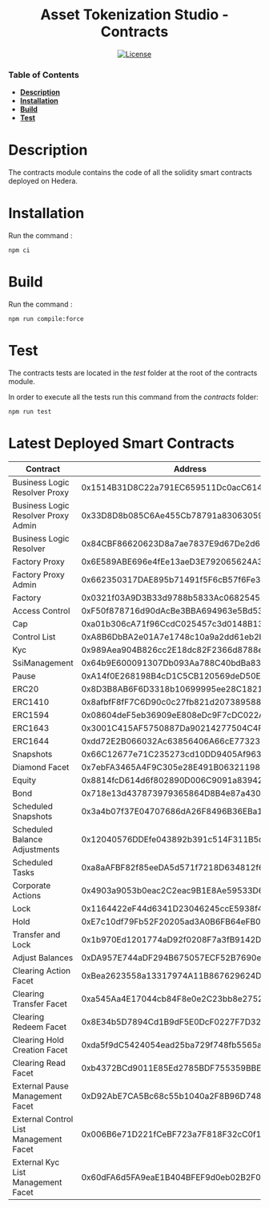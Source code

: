 <div align="center">

# Asset Tokenization Studio - Contracts

[![License](https://img.shields.io/badge/license-apache2-blue.svg)](../LICENSE)

</div>

### Table of Contents

- **[Description](#description)**<br>
- **[Installation](#installation)**<br>
- **[Build](#build)**<br>
- **[Test](#test)**<br>

# Description

The contracts module contains the code of all the solidity smart contracts deployed on Hedera.

# Installation

Run the command :

```
npm ci
```

# Build

Run the command :

```
npm run compile:force
```

# Test

The contracts tests are located in the _test_ folder at the root of the contracts module.

In order to execute all the tests run this command from the _contracts_ folder:

```
npm run test
```

# Latest Deployed Smart Contracts

| **Contract**                           | **Address**                                | **ID**      |
| -------------------------------------- | ------------------------------------------ | ----------- |
| Business Logic Resolver Proxy          | 0x1514B31D8C22a791EC659511Dc0acC6143dcCB1b | 0.0.5992323 |
| Business Logic Resolver Proxy Admin    | 0x33D8D8b085C6Ae455Cb78791a83063059FDbb24a | 0.0.5992322 |
| Business Logic Resolver                | 0x84CBF86620623D8a7ae7837E9d67De2d6FE51119 | 0.0.5992321 |
| Factory Proxy                          | 0x6E589ABE696e4fEe13aeD3E792065624A332cd2b | 0.0.5992438 |
| Factory Proxy Admin                    | 0x662350317DAE895b71491f5F6cB57f6Fe3838DDD | 0.0.5992436 |
| Factory                                | 0x0321f03A9D3B33d9788b5833Ac0682545A7DcFdE | 0.0.5992435 |
| Access Control                         | 0xF50f878716d90dAcBe3BBA694963e5Bd53250870 | 0.0.5992327 |
| Cap                                    | 0xa01b306cA71f96CcdC025457c3d0148B13EF47c0 | 0.0.5992328 |
| Control List                           | 0xA8B6DbBA2e01A7e1748c10a9a2dd61eb2bE9750d | 0.0.5992329 |
| Kyc                                    | 0x989Aea904B826cc2E18dc82F2366d8788e0C4517 | 0.0.5992331 |
| SsiManagement                          | 0x64b9E600091307Db093Aa788C40bdBa83920c5D6 | 0.0.5992332 |
| Pause                                  | 0xA14f0E268198B4cD1C5CB120569deD50E69338D3 | 0.0.5992333 |
| ERC20                                  | 0x8D3B8AB6F6D3318b10699995ee28C1821299aC38 | 0.0.5992349 |
| ERC1410                                | 0x8afbfF8fF7C6D90c0c27fb821d207389588bdD06 | 0.0.5992355 |
| ERC1594                                | 0x08604deF5eb36909eE808eDc9F7cDC022A241438 | 0.0.5992359 |
| ERC1643                                | 0x3001C415AF5750887Da90214277504C4F5B8e0cc | 0.0.5992360 |
| ERC1644                                | 0xdd72E2B066032Ac63856406A66cE7732361cf5C3 | 0.0.5992364 |
| Snapshots                              | 0x66C12677e71C235273cd10DD9405Af9638b3eA40 | 0.0.5992370 |
| Diamond Facet                          | 0x7ebFA3465A4F9C305e28E491B06321198b1A9acE | 0.0.5992374 |
| Equity                                 | 0x8814fcD614d6f802890D006C9091a83942ACe0Aa | 0.0.5992378 |
| Bond                                   | 0x718e13d437873979365864D8B4e87a4308348abF | 0.0.5992384 |
| Scheduled Snapshots                    | 0x3a4b07f37E04707686dA26F8496B36EBa1469C4C | 0.0.5992385 |
| Scheduled Balance Adjustments          | 0x12040576DDEfe043892b391c514F311B5df4086b | 0.0.5992387 |
| Scheduled Tasks                        | 0xa8aAFBF82f85eeDA5d571f7218D634812f60B6f5 | 0.0.5992388 |
| Corporate Actions                      | 0x4903a9053b0eac2C2eac9B1E8Ae59533D68B4F8b | 0.0.5992390 |
| Lock                                   | 0x1164422eF44d6341D23046245ccE5938f4a3Dc9a | 0.0.5992337 |
| Hold                                   | 0xE7c10df79Fb52F20205ad3A0B6FB64eFB077FFd5 | 0.0.5992346 |
| Transfer and Lock                      | 0x1b970Ed1201774aD92f0208F7a3fB9142D862e58 | 0.0.5992392 |
| Adjust Balances                        | 0xDA957E744aDF294B675057ECF52B7690e44F083f | 0.0.5992394 |
| Clearing Action Facet                  | 0xBea2623558a13317974A11B867629624D5687324 | 0.0.5992417 |
| Clearing Transfer Facet                | 0xa545Aa4E17044cb84F8e0e2C23bb8e2752BB2e2D | 0.0.5992401 |
| Clearing Redeem Facet                  | 0x8E34b5D7894Cd1B9dF5E0DcF0227F7D329153f10 | 0.0.5992406 |
| Clearing Hold Creation Facet           | 0xda5f9dC5424054ead25ba729f748fb5565aED831 | 0.0.5992411 |
| Clearing Read Facet                    | 0xb4372BCd9011E85Ed2785BDF755359BBED24cC75 | 0.0.5992413 |
| External Pause Management Facet        | 0xD92AbE7CA5Bc68c55b1040a2F8B96D748e9E115c | 0.0.5992419 |
| External Control List Management Facet | 0x006B6e71D221fCeBF723a7F818F32cC0f1672254 | 0.0.5992421 |
| External Kyc List Management Facet     | 0x60dFA6d5FA9eaE1B404BFEF9d0eb02B2F08EA8a0 | 0.0.5992422 |
